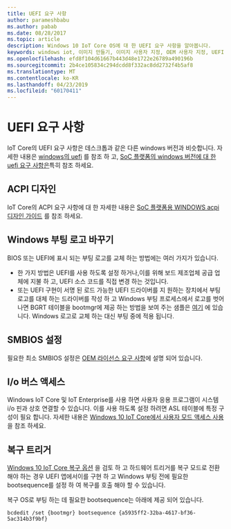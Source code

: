 ```yaml
---
title: UEFI 요구 사항
author: parameshbabu
ms.author: pabab
ms.date: 08/28/2017
ms.topic: article
description: Windows 10 IoT Core OS에 대 한 UEFI 요구 사항을 알아봅니다.
keywords: windows iot, 이미지 만들기, 이미지 사용자 지정, OEM 사용자 지정, UEFI
ms.openlocfilehash: efd8f104d61667b443d48e1722e26789a490196b
ms.sourcegitcommit: 2b4ce105834c294dcdd8f332ac8dd2732f4b5af8
ms.translationtype: MT
ms.contentlocale: ko-KR
ms.lasthandoff: 04/23/2019
ms.locfileid: "60170411"
---
```

# <a name="uefi-requirements"></a>UEFI 요구 사항

IoT Core의 UEFI 요구 사항은 데스크톱과 같은 다른 windows 버전과 비슷합니다. 자세한 내용은 [windows의 uefi](https://docs.microsoft.com/windows-hardware/drivers/bringup/uefi-in-windows) 를 참조 하 고, [SoC 플랫폼의 windows 버전에 대 한 uefi 요구 사항은](https://docs.microsoft.com/windows-hardware/drivers/bringup/uefi-requirements-that-apply-to-all-windows-platforms)특히 참조 하세요. 

## <a name="acpi-design"></a>ACPI 디자인

IoT Core의 ACPI 요구 사항에 대 한 자세한 내용은 [SoC 플랫폼용 WINDOWS acpi 디자인 가이드](https://docs.microsoft.com/windows-hardware/drivers/bringup/windows-acpi-design-guide-for-soc-platforms) 를 참조 하세요.

## <a name="replacing-windows-boot-logo"></a>Windows 부팅 로고 바꾸기

BIOS 또는 UEFI에 표시 되는 부팅 로고를 교체 하는 방법에는 여러 가지가 있습니다.

* 한 가지 방법은 UEFI를 사용 하도록 설정 하거나,이를 위해 보드 제조업체 공급 업체에 지불 하 고, UEFI 소스 코드를 직접 변경 하는 것입니다.
* 또는 UEFI 구현이 서명 된 로드 가능한 UEFI 드라이버를 지 원하는 장치에서 부팅 로고를 대체 하는 드라이버를 작성 하 고 Windows 부팅 프로세스에서 로고를 벗어나면 BGRT 테이블을 bootmgr에 제공 하는 방법을 보여 주는 샘플은 [여기](https://github.com/Microsoft/MS_UEFI/tree/share/MsIoTSamples) 에 있습니다. Windows 로고로 교체 하는 대신 부팅 중에 적용 됩니다.

## <a name="smbios-settings"></a>SMBIOS 설정

필요한 최소 SMBIOS 설정은 [OEM 라이선스 요구 사항](OEMLicenseRequirements.md)에 설명 되어 있습니다.

## <a name="io-bus-access"></a>I/o 버스 액세스

Windows IoT Core 및 IoT Enterprise를 사용 하면 사용자 응용 프로그램이 시스템 i/o 핀과 상호 연결할 수 있습니다. 이를 사용 하도록 설정 하려면 ASL 테이블에 특정 구성이 필요 합니다. 자세한 내용은 [Windows 10 IoT Core에서 사용자 모드 액세스 사용](https://docs.microsoft.com/windows/uwp/devices-sensors/enable-usermode-access) 을 참조 하세요.

## <a name="recovery-trigger"></a>복구 트리거

[Windows 10 IoT Core 복구 옵션](Recovery.md) 을 검토 하 고 하드웨어 트리거를 복구 모드로 전환 해야 하는 경우 UEFI 앱에서이를 구현 하 고 Windows 부팅 전에 필요한 bootsequence를 설정 하 여 복구를 호출 해야 할 수 있습니다.

복구 OS로 부팅 하는 데 필요한 bootsequence는 아래에 제공 되어 있습니다.

```
bcdedit /set {bootmgr} bootsequence {a5935ff2-32ba-4617-bf36-5ac314b3f9bf}
```
